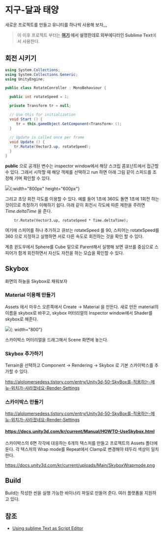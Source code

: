 # 지구-달과 태양

새로운 프로젝트를 만들고 유니티를 하나씩 사용해 보자,,,


> 이 이후 프로젝트 부터는 **[여기]() 에서 설명한데로 외부에디터인 Sublime Text**에서 사용한다.

## 회전 시키기

```csharp
using System.Collections;
using System.Collections.Generic;
using UnityEngine;

public class RotateConroller : MonoBehaviour {

  public int rotateSpeed = 1;

  private Transform tr = null;

  // Use this for initialization
  void Start () {
     tr = this.gameObject.GetComponent<Transform> (); 
  }
  
  // Update is called once per frame
  void Update () {
    tr.Rotate(Vector3.up, rotateSpeed);
  }
}
```


**public** 으로 공개된 변수는 inspector window에서 해당 스크립 콤포넌트에서 접근할 수 있다. 그래서 시작할 때 해당 객체를 선택하고 run 하면 아래 그림 같이 스피드를 조정해 가며 확인할 수 있다.

![](/images/unity3d/unity-3d-texture2.png){:width="800px" height="600px"}

그리고 초당 회전 각도를 이용할 수 있다. 예를 들어 1초에 360도 돌면 1초에 1회전 하는 것이므로 측정하기 이해하기 쉽다.
아래 같이 회전시 각도에 따른 제한을 주려면 *Time.deltaTime* 을 준다.

```
    tr.Rotate(Vector3.up, rotateSpeed * Time.deltaTime);
```

여기에 스피어를 하나 추가하고 큐브는 rotateSpeed 를 90, 스피어는 rotateSpeed를 360 으로 지정하고 실행하면 서로 다른 속도로 회전하는 것을 확인 할 수 있다.

계층 윈도우에서 Sphere를 Cube 밑으로 Parent해서 실행해 보면 큐브를 중심으로 스피어가 함게 회전하면서 자신도 자전을 하는 모습을 확인할 수 있다.


## Skybox

화면의 하늘을 Skybox로 채워보자

### Material 이용해 만들기
Assets 에서 마우스 오른쪽에서 Create -> Material 을 만든다. 새로 만든 material의 이름을 skybox로 바꾸고, skybox 머터리얼의 Inspector window에서 Shader를 skybox로 해준다.

![](/images/unity3d/unity-3d-skybox1.png){: width="800"}

스카이박스 머터리얼을 드래그해서 Scene 화면에 놓는다.


### Skybox 추가하기

Terrain을 선택하고 Component -> Rendering -> Skybox 로 기본 스카이박스를 추가할 수 있다.

http://alolomersedess.tistory.com/entry/Unity3d-50-SkyBox를-적용하는-메뉴-위치가-사라졌네요-Render-Settings


### 스카이박스 만들기

http://alolomersedess.tistory.com/entry/Unity3d-50-SkyBox를-적용하는-메뉴-위치가-사라졌네요-Render-Settings


#### https://docs.unity3d.com/kr/current/Manual/HOWTO-UseSkybox.html
스카이박스의 6면 각각에 대응하는 6개의 텍스처를 만들고 프로젝트의 Assets 폴더에 둔다. 각 텍스처의 Wrap mode를 Repeat에서 Clamp로 변경해야 테두리 색상이 일치한다.

https://docs.unity3d.com/kr/current/uploads/Main/SkyboxWrapmode.png





## Build

Build는 작성한 씬을 실행 가능한 바이너리 파일로 만들어 준다. 여러 플랫폼을 지원하고 있다.


## 참조
 - [Using sublime Text as Script Editor](http://wiki.unity3d.com/index.php/Using_Sublime_Text_as_a_script_editor)